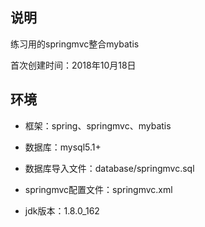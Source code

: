 ## 说明 ##
练习用的springmvc整合mybatis

首次创建时间：2018年10月18日

## 环境 ##

- 框架：spring、springmvc、mybatis
 
- 数据库：mysql5.1+

- 数据库导入文件：database/springmvc.sql

- springmvc配置文件：springmvc.xml

- jdk版本：1.8.0_162